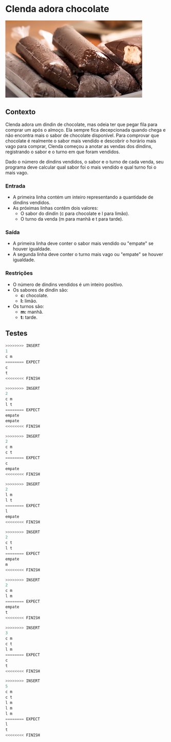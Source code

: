 # Clenda adora chocolate

![_](cover.jpg)

## Contexto

Clenda adora um dindin de chocolate, mas odeia ter que pegar fila para comprar um após o almoço. Ela sempre fica decepcionada quando chega e não encontra mais o sabor de chocolate disponível. Para comprovar que chocolate é realmente o sabor mais vendido e descobrir o horário mais vago para comprar, Clenda começou a anotar as vendas dos dindins, registrando o sabor e o turno em que foram vendidos.

Dado o número de dindins vendidos, o sabor e o turno de cada venda, seu programa deve calcular qual sabor foi o mais vendido e qual turno foi o mais vago.

### Entrada

- A primeira linha contém um inteiro representando a quantidade de dindins vendidos.
- As próximas linhas contêm dois valores:
  - O sabor do dindin (c para chocolate e l para limão).
  - O turno da venda (m para manhã e t para tarde).

### Saída

- A primeira linha deve conter o sabor mais vendido ou "empate" se houver igualdade.
- A segunda linha deve conter o turno mais vago ou "empate" se houver igualdade.

### Restrições

- O número de dindins vendidos é um inteiro positivo.
- Os sabores de dindin são:
  - **c:** chocolate.
  - **l:** limão.
- Os turnos são:
  - **m:** manhã.
  - **t:** tarde.

## Testes

```py
>>>>>>>> INSERT
1
c m
======== EXPECT
c
t
<<<<<<<< FINISH
```

```py
>>>>>>>> INSERT
2
c m
l t
======== EXPECT
empate
empate
<<<<<<<< FINISH
```

```py
>>>>>>>> INSERT
2
c m
c t
======== EXPECT
c
empate
<<<<<<<< FINISH
```

```py
>>>>>>>> INSERT
2
l m
l t
======== EXPECT
l
empate
<<<<<<<< FINISH
```

```py
>>>>>>>> INSERT
2
c t
l t
======== EXPECT
empate
m
<<<<<<<< FINISH
```

```py
>>>>>>>> INSERT
2
c m
l m
======== EXPECT
empate
t
<<<<<<<< FINISH
```

```py
>>>>>>>> INSERT
3
c m
c t
l m
======== EXPECT
c
t
<<<<<<<< FINISH
```

```py
>>>>>>>> INSERT
5
c m
c t
l m
l m
l m
======== EXPECT
l
t
<<<<<<<< FINISH

```
